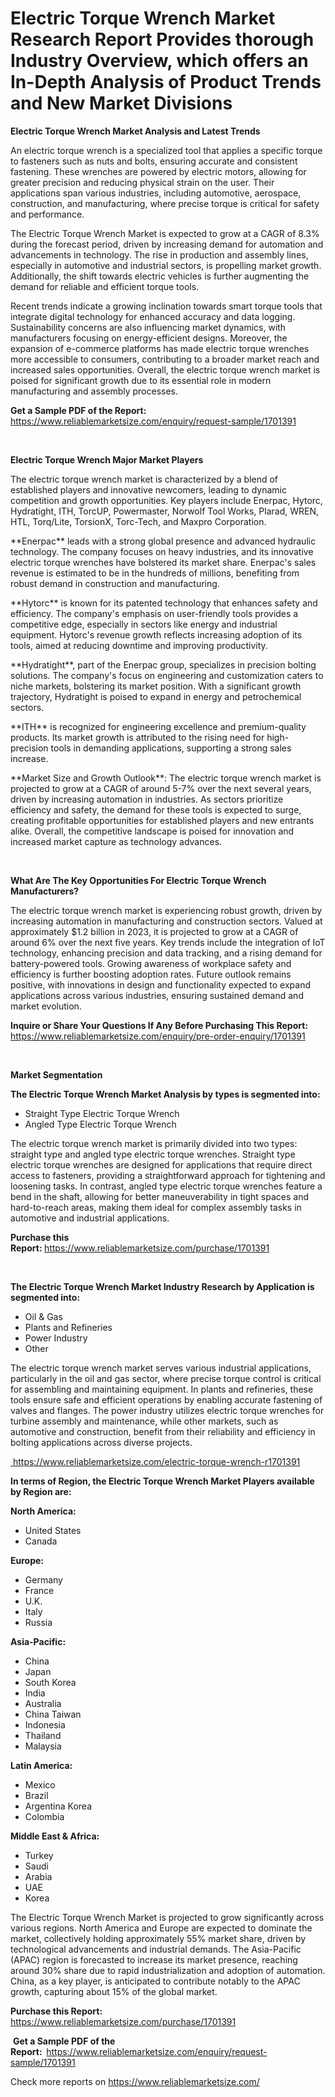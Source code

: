 <p><h1>Electric Torque Wrench Market Research Report Provides thorough Industry Overview, which offers an In-Depth Analysis of Product Trends and New Market Divisions</h1></p><p><strong>Electric Torque Wrench Market Analysis and Latest Trends</strong></p>
<p><p>An electric torque wrench is a specialized tool that applies a specific torque to fasteners such as nuts and bolts, ensuring accurate and consistent fastening. These wrenches are powered by electric motors, allowing for greater precision and reducing physical strain on the user. Their applications span various industries, including automotive, aerospace, construction, and manufacturing, where precise torque is critical for safety and performance.</p><p>The Electric Torque Wrench Market is expected to grow at a CAGR of 8.3% during the forecast period, driven by increasing demand for automation and advancements in technology. The rise in production and assembly lines, especially in automotive and industrial sectors, is propelling market growth. Additionally, the shift towards electric vehicles is further augmenting the demand for reliable and efficient torque tools. </p><p>Recent trends indicate a growing inclination towards smart torque tools that integrate digital technology for enhanced accuracy and data logging. Sustainability concerns are also influencing market dynamics, with manufacturers focusing on energy-efficient designs. Moreover, the expansion of e-commerce platforms has made electric torque wrenches more accessible to consumers, contributing to a broader market reach and increased sales opportunities. Overall, the electric torque wrench market is poised for significant growth due to its essential role in modern manufacturing and assembly processes.</p></p>
<p><strong>Get a Sample PDF of the Report:&nbsp;</strong> <a href="https://www.reliablemarketsize.com/enquiry/request-sample/1701391?utm_campaign=2344&utm_medium=2&utm_source=Github&utm_content=ia&utm_term=16022025&utm_id=electric-torque-wrench">https://www.reliablemarketsize.com/enquiry/request-sample/1701391</a></p>
<p>&nbsp;</p>
<p><strong>Electric Torque Wrench Major Market Players</strong></p>
<p><p>The electric torque wrench market is characterized by a blend of established players and innovative newcomers, leading to dynamic competition and growth opportunities. Key players include Enerpac, Hytorc, Hydratight, ITH, TorcUP, Powermaster, Norwolf Tool Works, Plarad, WREN, HTL, Torq/Lite, TorsionX, Torc-Tech, and Maxpro Corporation.</p><p>**Enerpac** leads with a strong global presence and advanced hydraulic technology. The company focuses on heavy industries, and its innovative electric torque wrenches have bolstered its market share. Enerpac's sales revenue is estimated to be in the hundreds of millions, benefiting from robust demand in construction and manufacturing.</p><p>**Hytorc** is known for its patented technology that enhances safety and efficiency. The company's emphasis on user-friendly tools provides a competitive edge, especially in sectors like energy and industrial equipment. Hytorc's revenue growth reflects increasing adoption of its tools, aimed at reducing downtime and improving productivity.</p><p>**Hydratight**, part of the Enerpac group, specializes in precision bolting solutions. The company's focus on engineering and customization caters to niche markets, bolstering its market position. With a significant growth trajectory, Hydratight is poised to expand in energy and petrochemical sectors.</p><p>**ITH** is recognized for engineering excellence and premium-quality products. Its market growth is attributed to the rising need for high-precision tools in demanding applications, supporting a strong sales increase.</p><p>**Market Size and Growth Outlook**: The electric torque wrench market is projected to grow at a CAGR of around 5-7% over the next several years, driven by increasing automation in industries. As sectors prioritize efficiency and safety, the demand for these tools is expected to surge, creating profitable opportunities for established players and new entrants alike. Overall, the competitive landscape is poised for innovation and increased market capture as technology advances.</p></p>
<p>&nbsp;</p>
<p><strong>What Are The Key Opportunities For Electric Torque Wrench Manufacturers?</strong></p>
<p><p>The electric torque wrench market is experiencing robust growth, driven by increasing automation in manufacturing and construction sectors. Valued at approximately $1.2 billion in 2023, it is projected to grow at a CAGR of around 6% over the next five years. Key trends include the integration of IoT technology, enhancing precision and data tracking, and a rising demand for battery-powered tools. Growing awareness of workplace safety and efficiency is further boosting adoption rates. Future outlook remains positive, with innovations in design and functionality expected to expand applications across various industries, ensuring sustained demand and market evolution.</p></p>
<p><strong>Inquire or Share Your Questions If Any Before Purchasing This Report:</strong> <a href="https://www.reliablemarketsize.com/enquiry/pre-order-enquiry/1701391?utm_campaign=2344&utm_medium=2&utm_source=Github&utm_content=ia&utm_term=16022025&utm_id=electric-torque-wrench">https://www.reliablemarketsize.com/enquiry/pre-order-enquiry/1701391</a></p>
<p>&nbsp;</p>
<p><strong>Market Segmentation</strong></p>
<p><strong>The Electric Torque Wrench Market Analysis by types is segmented into:</strong></p>
<p><ul><li>Straight Type Electric Torque Wrench</li><li>Angled Type Electric Torque Wrench</li></ul></p>
<p><p>The electric torque wrench market is primarily divided into two types: straight type and angled type electric torque wrenches. Straight type electric torque wrenches are designed for applications that require direct access to fasteners, providing a straightforward approach for tightening and loosening tasks. In contrast, angled type electric torque wrenches feature a bend in the shaft, allowing for better maneuverability in tight spaces and hard-to-reach areas, making them ideal for complex assembly tasks in automotive and industrial applications.</p></p>
<p><strong>Purchase this Report:&nbsp;</strong><a href="https://www.reliablemarketsize.com/purchase/1701391?utm_campaign=2344&utm_medium=2&utm_source=Github&utm_content=ia&utm_term=16022025&utm_id=electric-torque-wrench">https://www.reliablemarketsize.com/purchase/1701391</a></p>
<p>&nbsp;</p>
<p><strong>The Electric Torque Wrench Market Industry Research by Application is segmented into:</strong></p>
<p><ul><li>Oil & Gas</li><li>Plants and Refineries</li><li>Power Industry</li><li>Other</li></ul></p>
<p><p>The electric torque wrench market serves various industrial applications, particularly in the oil and gas sector, where precise torque control is critical for assembling and maintaining equipment. In plants and refineries, these tools ensure safe and efficient operations by enabling accurate fastening of valves and flanges. The power industry utilizes electric torque wrenches for turbine assembly and maintenance, while other markets, such as automotive and construction, benefit from their reliability and efficiency in bolting applications across diverse projects.</p></p>
<p><a href="https://www.reliablemarketsize.com/electric-torque-wrench-r1701391?utm_campaign=2344&utm_medium=2&utm_source=Github&utm_content=ia&utm_term=16022025&utm_id=electric-torque-wrench">&nbsp;https://www.reliablemarketsize.com/electric-torque-wrench-r1701391</a></p>
<p><strong>In terms of Region, the Electric Torque Wrench Market Players available by Region are:</strong></p>
<p>
    <p> <strong> North America: </strong>
        <ul>
            <li>United States</li>
            <li>Canada</li>
        </ul>
        </p> 
    <p> <strong> Europe: </strong>
        <ul>
            <li>Germany</li>
            <li>France</li>
            <li>U.K.</li>
            <li>Italy</li>
            <li>Russia</li>
        </ul>
        </p> 
    <p> <strong> Asia-Pacific: </strong>
        <ul>
            <li>China</li>
            <li>Japan</li>
            <li>South Korea</li>
            <li>India</li>
            <li>Australia</li>
            <li>China Taiwan</li>
            <li>Indonesia</li>
            <li>Thailand</li>
            <li>Malaysia</li>
        </ul>
        </p> 
    <p> <strong> Latin America: </strong>
        <ul>
            <li>Mexico</li>
            <li>Brazil</li>
            <li>Argentina Korea</li>
            <li>Colombia</li>
        </ul>
        </p> 
    <p> <strong> Middle East & Africa: </strong>
        <ul>
            <li>Turkey</li>
            <li>Saudi</li>
            <li>Arabia</li>
            <li>UAE</li>
            <li>Korea</li>
        </ul>
    </p>
    </p>
<p><p>The Electric Torque Wrench Market is projected to grow significantly across various regions. North America and Europe are expected to dominate the market, collectively holding approximately 55% market share, driven by technological advancements and industrial demands. The Asia-Pacific (APAC) region is forecasted to increase its market presence, reaching around 30% share due to rapid industrialization and adoption of automation. China, as a key player, is anticipated to contribute notably to the APAC growth, capturing about 15% of the global market.</p></p>
<p><strong>Purchase this Report: </strong><a href="https://www.reliablemarketsize.com/purchase/1701391?utm_campaign=2344&utm_medium=2&utm_source=Github&utm_content=ia&utm_term=16022025&utm_id=electric-torque-wrench">https://www.reliablemarketsize.com/purchase/1701391</a></p>
<p>&nbsp;<strong>Get a Sample PDF of the Report:&nbsp;&nbsp;</strong><a href="https://www.reliablemarketsize.com/enquiry/request-sample/1701391?utm_campaign=2344&utm_medium=2&utm_source=Github&utm_content=ia&utm_term=16022025&utm_id=electric-torque-wrench">https://www.reliablemarketsize.com/enquiry/request-sample/1701391</a></p>
<p><strong></strong></p>
<p>Check more reports on <a href="https://www.reliablemarketsize.com/?utm_campaign=2344&utm_medium=2&utm_source=Github&utm_content=ia&utm_term=16022025&utm_id=electric-torque-wrench">https://www.reliablemarketsize.com/</a></p>